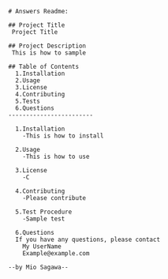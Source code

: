 
    # Answers Readme:

    ## Project Title
     Project Title

    ## Project Description
     This is how to sample

    ## Table of Contents
      1.Installation
      2.Usage
      3.License
      4.Contributing
      5.Tests
      6.Questions
    ------------------------

      1.Installation
        -This is how to install

      2.Usage
        -This is how to use

      3.License
        -C

      4.Contributing
        -Please contribute

      5.Test Procedure
        -Sample test

      6.Questions
      If you have any questions, please contact
        My UserName
        Example@example.com

    --by Mio Sagawa--

    